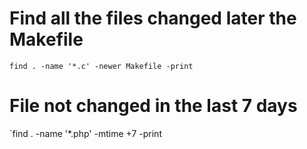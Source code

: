 # Find all the files changed later the Makefile 

`find . -name '*.c' -newer Makefile -print`

# File not changed in the last 7 days

`find . -name '*.php' -mtime +7 -print
